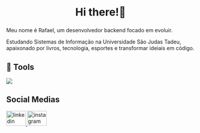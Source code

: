 <h1 align="center">Hi there!👋</h1>

###

<p align="left">Meu nome é Rafael, um desenvolvedor backend focado em evoluir.

Estudando Sistemas de Informação na Universidade São Judas Tadeu, apaixonado por livros, tecnologia, esportes e transformar ideiais em código.</p>


## 🔧 Tools

  <img src="https://skillicons.dev/icons?i=ts,nodejs,py,prisma,postgres,docker,git" />

<h2 align="left">Social Medias</h2>

<div align="left">
  <a href="https://www.linkedin.com/in/rafasousa1" target="_blank">
    <img src="https://raw.githubusercontent.com/maurodesouza/profile-readme-generator/master/src/assets/icons/social/linkedin/default.svg" width="52" height="40" alt="linkedin logo"  />
  </a>
  <a href="https://www.instagram.com/rafa_ssd" target="_blank">
    <img src="https://raw.githubusercontent.com/maurodesouza/profile-readme-generator/master/src/assets/icons/social/instagram/default.svg" width="52" height="40" alt="instagram logo"  />
  </a>
</div>
